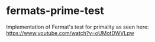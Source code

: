 # fermats-prime-test
Implementation of Fermat's test for primality as seen here: https://www.youtube.com/watch?v=oUMotDWVLpw
